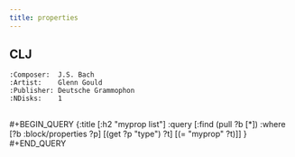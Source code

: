 ```yaml
---
title: properties
---
```


## CLJ
    :Composer:  J.S. Bach
    :Artist:    Glenn Gould
    :Publisher: Deutsche Grammophon
    :NDisks:    1
##
#+BEGIN_QUERY
{:title [:h2 "myprop list"]
 :query [:find (pull ?b [*])
         :where
         [?b :block/properties ?p]
         [(get ?p "type") ?t]
         [(= "myprop" ?t)]]
 }
#+END_QUERY
